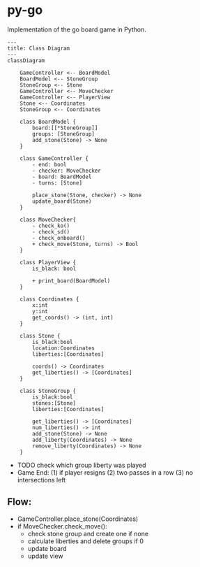 # py-go
Implementation of the go board game in Python.

```mermaid
---
title: Class Diagram
---
classDiagram

    GameController <-- BoardModel
    BoardModel <-- StoneGroup
    StoneGroup <-- Stone
    GameController <-- MoveChecker
    GameController <-- PlayerView
    Stone <-- Coordinates
    StoneGroup <-- Coordinates

    class BoardModel {
        board:[[*StoneGroup]]
        groups: [StoneGroup]
        add_stone(Stone) -> None
    }

    class GameController {
        - end: bool
        - checker: MoveChecker
        - board: BoardModel
        - turns: [Stone]

        place_stone(Stone, checker) -> None
        update_board(Stone)
    }

    class MoveChecker{
        - check_ko()
        - check_sd()
        - check_onboard()
        + check_move(Stone, turns) -> Bool
    }

    class PlayerView {
        is_black: bool

        + print_board(BoardModel)
    }

    class Coordinates {
        x:int
        y:int
        get_coords() -> (int, int)
    }

    class Stone {
        is_black:bool
        location:Coordinates
        liberties:[Coordinates]

        coords() -> Coordinates
        get_liberties() -> [Coordinates]
    }

    class StoneGroup {
        is_black:bool
        stones:[Stone]
        liberties:[Coordinates]

        get_liberties() -> [Coordinates]
        num_liberties() -> int
        add_stone(Stone) -> None
        add_liberty(Coordinates) -> None
        remove_liberty(Coordinates) -> None
    }
```

- TODO check which group liberty was played
- Game End: (1) if player resigns (2) two passes in a row (3) no intersections left

## Flow:
- GameController.place_stone(Coordinates)
- if MoveChecker.check_move():
    - check stone group and create one if none
    - calculate liberties and delete groups if 0
    - update board
    - update view